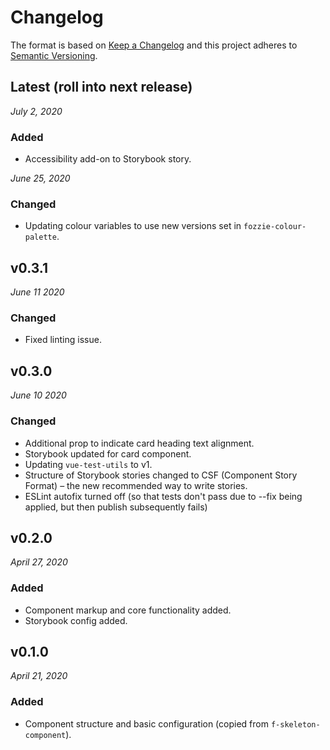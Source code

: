 # Changelog

The format is based on [Keep a Changelog](http://keepachangelog.com/en/1.0.0/)
and this project adheres to [Semantic Versioning](http://semver.org/spec/v2.0.0.html).


Latest (roll into next release)
------------------------------
*July 2, 2020*

### Added
- Accessibility add-on to Storybook story.

*June 25, 2020*

### Changed
- Updating colour variables to use new versions set in `fozzie-colour-palette`.


v0.3.1
------------------------------
*June 11 2020*

### Changed
- Fixed linting issue.


v0.3.0
------------------------------
*June 10 2020*

### Changed
- Additional prop to indicate card heading text alignment.
- Storybook updated for card component.
- Updating `vue-test-utils` to v1.
- Structure of Storybook stories changed to CSF (Component Story Format) – the new recommended way to write stories.
- ESLint autofix turned off (so that tests don't pass due to --fix being applied, but then publish subsequently fails)


v0.2.0
------------------------------
*April 27, 2020*

### Added
- Component markup and core functionality added.
- Storybook config added.


v0.1.0
------------------------------
*April 21, 2020*

### Added
- Component structure and basic configuration (copied from `f-skeleton-component`).
